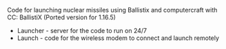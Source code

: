 Code for launching nuclear missiles using Ballistix and computercraft with CC: BallistiX (Ported version for 1.16.5)

- Launcher - server for the code to run on 24/7
- Launch - code for the wireless modem to connect and launch remotely
